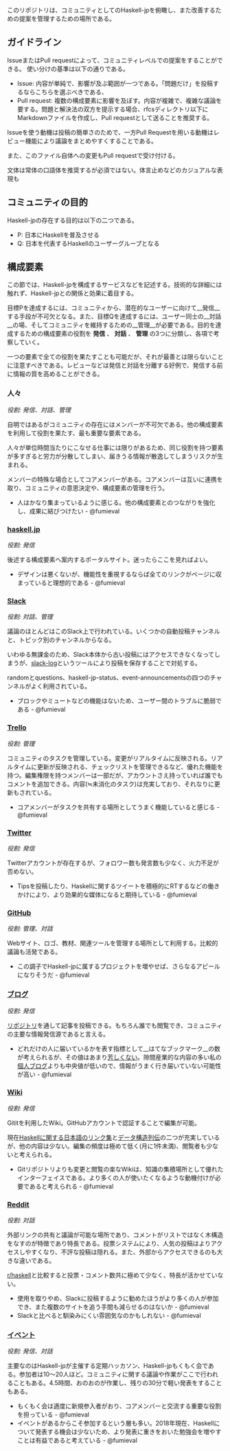 このリポジトリは、コミュニティとしてのHaskell-jpを俯瞰し、また改善するための提案を管理するための場所である。

## ガイドライン

IssueまたはPull requestによって、コミュニティレベルでの提案をすることができる。
使い分けの基準は以下の通りである。

* Issue: 内容が単純で、影響が及ぶ範囲が一つである。「問題だけ」を投稿するならこちらを選ぶべきである、
* Pull request: 複数の構成要素に影響を及ぼす。内容が複雑で、複雑な議論を要する。問題と解決法の双方を提示する場合、rfcsディレクトリ以下にMarkdownファイルを作成し、Pull requestとして送ることを推奨する。

Issueを使う動機は投稿の簡単さのためで、一方Pull Requestを用いる動機はレビュー機能により議論をまとめやすくすることである。

また、このファイル自体への変更もPull requestで受け付ける。

文体は常体の口語体を推奨するが必須ではない。体言止めなどのカジュアルな表現も

## コミュニティの目的

Haskell-jpの存在する目的は以下の二つである。

* P: 日本にHaskellを普及させる
* Q: 日本を代表するHaskellのユーザーグループとなる

## 構成要素

この節では、Haskell-jpを構成するサービスなどを記述する。技術的な詳細には触れず、Haskell-jpとの関係と効果に着目する。

目標Pを達成するには、コミュニティから、潜在的なユーザーに向けて__発信__する手段が不可欠となる。また、目標Qを達成するには、ユーザー同士の__対話__の場、そしてコミュニティを維持するための__管理__が必要である。目的を達成するための構成要素の役割を __発信__ 、 __対話__ 、 __管理__ の3つに分類し、各項で考察していく。

一つの要素で全ての役割を果たすことも可能だが、それが最善とは限らないことに注意すべきである。レビューなどは発信と対話を分離する好例で、発信する前に情報の質を高めることができる。

### 人々

_役割: 発信、対話、管理_

自明ではあるがコミュニティの存在にはメンバーが不可欠である。他の構成要素を利用して役割を果たす、最も重要な要素である。

人々が単位時間当たりにこなせる仕事には限りがあるため、同じ役割を持つ要素が多すぎると労力が分散してしまい、届きうる情報が散逸してしまうリスクが生まれる。

メンバーの特殊な場合としてコアメンバーがある。コアメンバーは互いに連携を取り、コミュニティの意思決定や、構成要素の管理を行う。

- 人はかなり集まっているように感じる。他の構成要素とのつながりを強化し、成果に結びつけたい - @fumieval

### [haskell.jp](https://haskell.jp/)

_役割: 発信_

後述する構成要素へ案内するポータルサイト。迷ったらここを見ればよい。

- デザインは悪くないが、機能性を重視するならば全てのリンクがページに収まっていると理想的である - @fumieval

### [Slack](https://haskell-jp.slack.com)

_役割: 対話、管理_

議論のほとんどはこのSlack上で行われている。いくつかの自動投稿チャンネルと、トピック別のチャンネルからなる。

いわゆる無課金のため、Slack本体から古い投稿にはアクセスできなくなってしまうが、[slack-log](https://github.com/haskell-jp/slack-log)というツールにより投稿を保存することで対処する。

randomとquestions、haskell-jp-status、event-announcementsの四つのチャンネルがよく利用されている。

- ブロックやミュートなどの機能はないため、ユーザー間のトラブルに脆弱である - @fumieval

### [Trello](https://trello.com/b/GfAyczPt/haskell-jp)

_役割: 管理_

コミュニティのタスクを管理している。変更がリアルタイムに反映される。リアルタイムに更新が反映される、チェックリストを管理できるなど、優れた機能を持つ。編集権限を持つメンバーは一部だが、アカウントさえ持っていれば誰でもコメントを追加できる。内容(≒未消化のタスク)は充実しており、それなりに更新もされている。

- コアメンバーがタスクを共有する場所としてうまく機能していると感じる - @fumieval

### [Twitter](https://twitter.com/haskell_jp)

_役割: 発信_

Twitterアカウントが存在するが、フォロワー数も発言数も少なく、火力不足が否めない。

- Tipsを投稿したり、Haskellに関するツイートを積極的にRTするなどの働きかけにより、より効果的な媒体になると期待している - @fumieval

### [GitHub](https://github.com/haskell-jp)

_役割: 管理、対話_

Webサイト、ロゴ、教材、関連ツールを管理する場所として利用する。比較的議論も活発である。

- この調子でHaskell-jpに属するプロジェクトを増やせば、さらなるアピールになりそうだ - @fumieval

### [ブログ](https://haskell.jp/blog/)

_役割: 発信_

[リポジトリ](https://github.com/haskell-jp/blog)を通して記事を投稿できる。もちろん誰でも閲覧でき、コミュニティの主要な情報発信源であると言える。

- どれだけの人に届いているかを表す指標として__はてなブックマーク__の数が考えられるが、その値はあまり[芳しくない](
http://b.hatena.ne.jp/entrylist?url=https%3A%2F%2Fhaskell.jp%2Fblog%2F)。隙間産業的な内容の多い私の[個人ブログ](http://b.hatena.ne.jp/entrylist?url=http%3A%2F%2Ffumieval.hatenablog.com%2F)よりも中央値が低いので、情報がうまく行き届いていない可能性が高い - @fumieval

### [Wiki](https://wiki.haskell.jp/)

_役割: 発信_

Gititを利用したWiki。GitHubアカウントで認証することで編集が可能。

現在[Haskellに関する日本語のリンク集](https://wiki.haskell.jp/Links)と[データ構造列伝](https://wiki.haskell.jp/%E3%83%87%E3%83%BC%E3%82%BF%E6%A7%8B%E9%80%A0%E5%88%97%E4%BC%9D)の二つが充実しているが、他の内容は少ない。編集の頻度は極めて低く(月に1件未満)、閲覧者も少ないと考えられる。

- Gitリポジトリよりも変更と閲覧の楽なWikiは、知識の集積場所として優れたインターフェイスである。より多くの人が使いたくなるような動機付けが必要であると考えられる - @fumieval

### [Reddit](https://www.reddit.com/r/haskell_jp)

_役割: 対話_

外部リンクの共有と議論が可能な場所であり、コメントがリストではなく木構造をなすのが特徴であり特長である。投票システムにより、人気の投稿はよりアクセスしやすくなり、不評な投稿は隠れる。また、外部からアクセスできるのも大きな違いである。

[r/haskell](https://www.reddit.com/r/haskell)と比較すると投票・コメント数共に極めて少なく、特長が活かせていない。

- 使用を取りやめ、Slackに投稿するように勧めたほうがより多くの人が参加でき、また複数のサイトを追う手間も減らせるのはないか - @fumieval
- Slackと比べると馴染みにくい雰囲気なのかもしれない - @fumieval

### [イベント](https://haskell-jp.connpass.com)

_役割: 発信、対話_

主要なのはHaskell-jpが主催する定期ハッカソン、Haskell-jpもくもく会である。参加者は10〜20人ほど。コミュニティに関する議論や作業がここで行われることもある。4.5時間、おのおのが作業し、残りの30分で軽い発表をすることもある。

- もくもく会は適度に新規参入者がおり、コアメンバーと交流する重要な役割を担っている - @fumieval
- イベントがあるからこそ参加するという層も多い。2018年現在、Haskellについて発表する機会は少ないため、より発表に重きをおいた勉強会を増やすことは有益であると考えている - @fumieval
